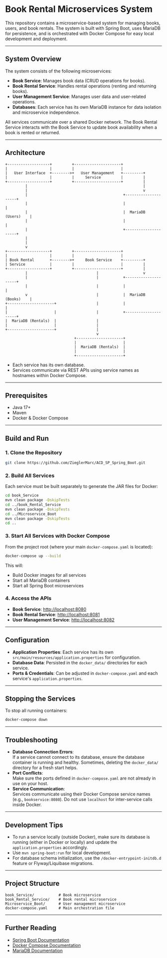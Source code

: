 # Book Rental Microservices System

This repository contains a microservice-based system for managing books, users, and book rentals. The system is built with Spring Boot, uses MariaDB for persistence, and is orchestrated with Docker Compose for easy local development and deployment.

---

## System Overview

The system consists of the following microservices:

- **Book Service**: Manages book data (CRUD operations for books).
- **Book Rental Service**: Handles rental operations (renting and returning books).
- **User Management Service**: Manages user data and user-related operations.
- **Databases**: Each service has its own MariaDB instance for data isolation and microservice independence.

All services communicate over a shared Docker network. The Book Rental Service interacts with the Book Service to update book availability when a book is rented or returned.

---

## Architecture

```
+-------------------+         +---------------------+
|                   |         |                     |
|   User Interface  +-------->+   User Management   +---------+
|                   |         |     Service         |         |
+-------------------+         +---------------------+         |
         |                                                    |
         |                                                    v
         |                                           +---------------------+
         |                                           |                     |
         |                                           |  MariaDB (Users)    |
         |                                           |                     |
         |                                           +---------------------+
         |                                          
         |                                          
         v                                          
+-------------------+         +---------------------+
|                   |         |                     |
| Book Rental       +-------->+     Book Service    +---------+
| Service           |         |                     |         |
+-------------------+         +---------------------+         |
         |                               |                    v
         |                               |           +---------------------+
         |                               |           |                     |
         v                               |           |  MariaDB (Books)    |
+---------------------+                  |           |                     |
|                     |                  |           +---------------------+
|  MariaDB (Rentals)  |                  |          
|                     |                  |          
+---------------------+                  |         
                                         v
                               +---------------------+
                               |                     |
                               |  MariaDB (Rentals)  |
                               |                     |
                               +---------------------+
```

- Each service has its own database.
- Services communicate via REST APIs using service names as hostnames within Docker Compose.

---

## Prerequisites

- Java 17+
- Maven
- Docker & Docker Compose

---

## Build and Run

### 1. Clone the Repository

```sh
git clone https://github.com/ZieglerMarc/ACD_SP_Spring_Boot.git
```

### 2. Build All Services

Each service must be built separately to generate the JAR files for Docker:

```sh
cd book_Service
mvn clean package -DskipTests
cd ../book_Rental_Service
mvn clean package -DskipTests
cd ../Microservice_Boot
mvn clean package -DskipTests
cd ..
```

### 3. Start All Services with Docker Compose

From the project root (where your main `docker-compose.yaml` is located):

```sh
docker-compose up --build
```

This will:
- Build Docker images for all services
- Start all MariaDB containers
- Start all Spring Boot microservices

### 4. Access the APIs

- **Book Service**: [http://localhost:8080](http://localhost:8080)
- **Book Rental Service**: [http://localhost:8081](http://localhost:8080)
- **User Management Service**: [http://localhost:8082](http://localhost:8082)

---

## Configuration

- **Application Properties**: Each service has its own `src/main/resources/application.properties` for configuration.
- **Database Data**: Persisted in the `docker_data/` directories for each service.
- **Ports & Credentials**: Can be adjusted in `docker-compose.yaml` and each service's `application.properties`.

---

## Stopping the Services

To stop all running containers:

```sh
docker-compose down
```

---

## Troubleshooting

- **Database Connection Errors**:  
  If a service cannot connect to its database, ensure the database container is running and healthy. Sometimes, deleting the `docker_data/` directory for a fresh start helps.
- **Port Conflicts**:  
  Make sure the ports defined in `docker-compose.yaml` are not already in use on your host.
- **Service Communication**:  
  Services communicate using their Docker Compose service names (e.g., `bookservice:8080`). Do not use `localhost` for inter-service calls inside Docker.

---

## Development Tips

- To run a service locally (outside Docker), make sure its database is running (either in Docker or locally) and update the `application.properties` accordingly.
- Use `mvn spring-boot:run` for local development.
- For database schema initialization, use the `/docker-entrypoint-initdb.d` feature or Flyway/Liquibase migrations.

---

## Project Structure

```
book_Service/           # Book microservice
book_Rental_Service/    # Book rental microservice
Microservice_Boot/      # User management microservice
docker-compose.yaml     # Main orchestration file
```

---

## Further Reading

- [Spring Boot Documentation](https://spring.io/projects/spring-boot)
- [Docker Compose Documentation](https://docs.docker.com/compose/)
- [MariaDB Documentation](https://mariadb.com/kb/en/documentation/)
